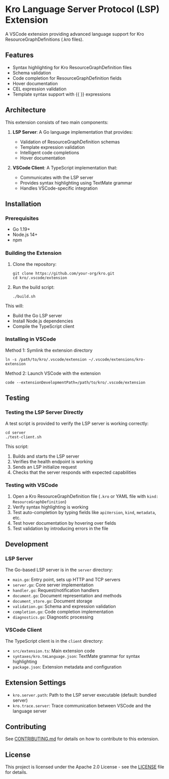 # Kro Language Server Protocol (LSP) Extension

A VSCode extension providing advanced language support for Kro ResourceGraphDefinitions (.kro files).

## Features

- Syntax highlighting for Kro ResourceGraphDefinition files
- Schema validation
- Code completion for ResourceGraphDefinition fields
- Hover documentation
- CEL expression validation
- Template syntax support with {{ }} expressions

## Architecture

This extension consists of two main components:

1. **LSP Server**: A Go language implementation that provides:
   - Validation of ResourceGraphDefinition schemas
   - Template expression validation
   - Intelligent code completions
   - Hover documentation

2. **VSCode Client**: A TypeScript implementation that:
   - Communicates with the LSP server
   - Provides syntax highlighting using TextMate grammar
   - Handles VSCode-specific integration

## Installation

### Prerequisites

- Go 1.19+
- Node.js 14+
- npm

### Building the Extension

1. Clone the repository:
   ```
   git clone https://github.com/your-org/kro.git
   cd kro/.vscode/extension
   ```

2. Run the build script:
   ```
   ./build.sh
   ```

This will:
- Build the Go LSP server
- Install Node.js dependencies
- Compile the TypeScript client

### Installing in VSCode

Method 1: Symlink the extension directory
```
ln -s /path/to/kro/.vscode/extension ~/.vscode/extensions/kro-extension
```

Method 2: Launch VSCode with the extension
```
code --extensionDevelopmentPath=/path/to/kro/.vscode/extension
```

## Testing

### Testing the LSP Server Directly

A test script is provided to verify the LSP server is working correctly:

```
cd server
./test-client.sh
```

This script:
1. Builds and starts the LSP server
2. Verifies the health endpoint is working
3. Sends an LSP initialize request
4. Checks that the server responds with expected capabilities

### Testing with VSCode

1. Open a Kro ResourceGraphDefinition file (`.kro` or YAML file with `kind: ResourceGraphDefinition`)
2. Verify syntax highlighting is working
3. Test auto-completion by typing fields like `apiVersion`, `kind`, `metadata`, etc.
4. Test hover documentation by hovering over fields
5. Test validation by introducing errors in the file

## Development

### LSP Server

The Go-based LSP server is in the `server` directory:

- `main.go`: Entry point, sets up HTTP and TCP servers
- `server.go`: Core server implementation
- `handler.go`: Request/notification handlers
- `document.go`: Document representation and methods
- `document_store.go`: Document storage
- `validation.go`: Schema and expression validation
- `completion.go`: Code completion implementation
- `diagnostics.go`: Diagnostic processing

### VSCode Client

The TypeScript client is in the `client` directory:

- `src/extension.ts`: Main extension code
- `syntaxes/kro.tmLanguage.json`: TextMate grammar for syntax highlighting
- `package.json`: Extension metadata and configuration

## Extension Settings

- `kro.server.path`: Path to the LSP server executable (default: bundled server)
- `kro.trace.server`: Trace communication between VSCode and the language server

## Contributing

See [CONTRIBUTING.md](../../CONTRIBUTING.md) for details on how to contribute to this extension.

## License

This project is licensed under the Apache 2.0 License - see the [LICENSE](../../LICENSE) file for details.
